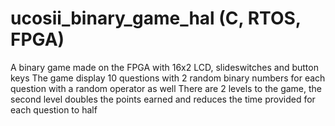# ucosii_binary_game_hal (C, RTOS, FPGA)
A binary game made on the FPGA with 16x2 LCD, slideswitches and button keys
The game display 10 questions with 2 random binary numbers for each question with a random operator as well
There are 2 levels to the game, the second level doubles the points earned and reduces the time provided for each question to half
